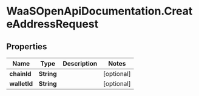 # WaaSOpenApiDocumentation.CreateAddressRequest

## Properties

Name | Type | Description | Notes
------------ | ------------- | ------------- | -------------
**chainId** | **String** |  | [optional] 
**walletId** | **String** |  | [optional] 



